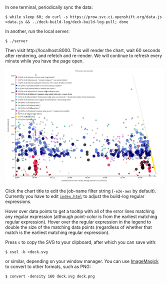 In one terminal, periodically sync the data:

```console
$ while sleep 60; do curl -s https://prow.svc.ci.openshift.org/data.js >data.js && ../deck-build-log/deck-build-log-pull; done
```

In another, run the local server:

```console
$ ./server
```

Then visit http://localhost:8000.
This will render the chart, wait 60 seconds after rendering, and refetch and re-render.
We will continue to refresh every minute while you have the page open.

![](deck.png)

Click the chart title to edit the job-name filter string (`-e2e-aws` by default).
Currently you have to edit [`index.html`](index.html) to adjust the build-log regular expressions.

Hover over data points to get a tooltip with all of the error lines matching any regular expression (although point-color is from the earliest matching regular expression).
Hover over the regular expression in the legend to double the size of the matching data points (regardless of whether that match is the earliest matching regular expression).

Press `s` to copy the SVG to your clipboard, after which you can save with:

```console
$ xsel -b >deck.svg
```

or similar, depending on your window manager.  You can use [ImageMagick][] to convert to other formats, such as PNG:

```console
$ convert -density 160 deck.svg deck.png
```

[ImageMagick]: https://www.imagemagick.org/
